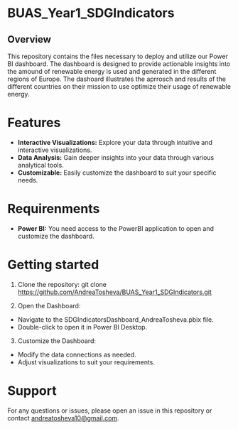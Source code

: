 # BUAS_Year1_SDGIndicators

## Overview  
This repository contains the files necessary to deploy and utilize our Power BI dashboard. The dashboard is designed to provide actionable insights into the amound of renewable energy is used and generated in the different regions of Europe. The dashoard illustrates the aprrosch and results of the different countries on their mission to use optimize their usage of renewable energy.

# Features  

- **Interactive Visualizations:** Explore your data through intuitive and interactive visualizations.  
- **Data Analysis:** Gain deeper insights into your data through various analytical tools. 
- **Customizable:** Easily customize the dashboard to suit your specific needs.

# Requirenments 

- **Power BI:** You need access to the PowerBI application to open and customize the dashboard.

# Getting started  
1. Clone the repository:
git clone https://github.com/AndreaTosheva/BUAS_Year1_SDGIndicators.git

2. Open the Dashboard:
- Navigate to the SDGIndicatorsDashboard_AndreaTosheva.pbix file.
- Double-click to open it in Power BI Desktop.

3. Customize the Dashboard:
- Modify the data connections as needed.
- Adjust visualizations to suit your requirements.

# Support

For any questions or issues, please open an issue in this repository or contact andreatosheva10@gmail.com.
